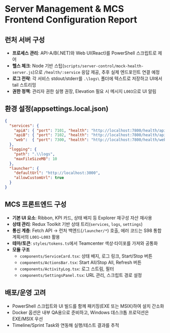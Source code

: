 # Server Management & MCS Frontend Configuration Report

## 런처 서버 구성
- **프로세스 관리**: API-A/B(.NET)와 Web UI(React)를 PowerShell 스크립트로 제어
- **헬스 체크**: Node 기반 스텁(`scripts/server-control/mock-health-server.js`)으로 `/health/:service` 응답 제공, 추후 실제 엔드포인트 연결 예정
- **로그 전략**: 각 서비스 stdout/stderr를 `.\logs\` 폴더에 텍스트로 저장하고 UI에서 tail 스트리밍
- **권한 정책**: 관리자 권한 실행 권장, Elevation 필요 시 메시지 `L003`으로 UI 알림

## 환경 설정(appsettings.local.json)
```json
{
  "services": {
    "apiA": { "port": 7101, "health": "http://localhost:7800/health/apiA" },
    "apiB": { "port": 7102, "health": "http://localhost:7800/health/apiB" },
    "web":  { "port": 7300, "health": "http://localhost:7800/health/web" }
  },
  "logging": {
    "path": ".\\logs",
    "maxFileSizeMB": 10
  },
  "launcher": {
    "defaultUrl": "http://localhost:3000",
    "allowCustomUrl": true
  }
}
```

## MCS 프론트엔드 구성
- **기본 UI 요소**: Ribbon, KPI 카드, 상태 배지 등 Explorer 재구성 자산 재사용
- **상태 관리**: Redux Toolkit 기반 상태 트리(`services`, `logs`, `settings`)
- **통신 계층**: Fetch API → 런처 백엔드(`/launcher/*`) 호출, 에러 코드는 S98 통합 계획서의 `L001~L003` 활용
- **테마/토큰**: `styles/tokens.ts`에서 Teamcenter 색상·타이포를 가져와 공통화
- **모듈 구조**
  - `components/ServiceCard.tsx`: 상태 배지, 로그 링크, Start/Stop 버튼
  - `components/ActionsBar.tsx`: Start All/Stop All, Refresh 버튼
  - `components/ActivityLog.tsx`: 로그 스트림, 필터
  - `components/SettingsPanel.tsx`: URL 관리, 스크립트 경로 설정

## 배포/운영 고려
- PowerShell 스크립트와 UI 빌드를 함께 패키징(EXE 또는 MSIX)하여 설치 간소화
- Docker 옵션은 내부 QA용으로 준비하고, Windows 데스크톱 프로덕션은 EXE/MSIX 우선
- Timeline/Sprint Task와 연동해 실행/테스트 결과를 추적
